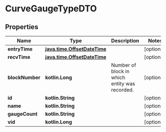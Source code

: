 
# CurveGaugeTypeDTO

## Properties
Name | Type | Description | Notes
------------ | ------------- | ------------- | -------------
**entryTime** | [**java.time.OffsetDateTime**](java.time.OffsetDateTime.md) |  |  [optional]
**recvTime** | [**java.time.OffsetDateTime**](java.time.OffsetDateTime.md) |  |  [optional]
**blockNumber** | **kotlin.Long** | Number of block in which entity was recorded. |  [optional]
**id** | **kotlin.String** |  |  [optional]
**name** | **kotlin.String** |  |  [optional]
**gaugeCount** | **kotlin.String** |  |  [optional]
**vid** | **kotlin.Long** |  |  [optional]



